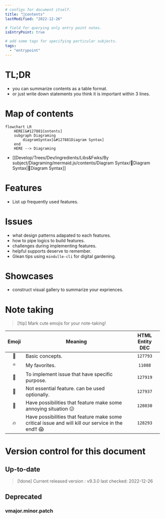 ```yaml
---
# configs for document itself.
title: "🎉contents"
lastModified: "2022-12-26"

# field for querying only entry point notes.
isEntryPoint: true

# add some tags for specifying particular subjects.
tags:
  - "entrypoint"
---
```

# TL;DR
- you can summarize contents as a table format.
- or just write down statements you think it is important within 3 lines.


# Map of contents
```mermaid
flowchart LR
	HERE[&#127881Contents]
	subgraph Diagraming
		diagramSyntax[&#127881Diagram Syntax]	
	end
	HERE --> Diagraming
```
- [[Develop/Trees/Dev/ingredients/Libs&Fwks/By subject/Diagraming/mermaid.js/contents/Diagram Syntax/🎉Diagram Syntax|🎉Diagram Syntax]]

# Features
- List up frequently used features.

# Issues
- what design patterns adapated to each features.
- how to pipe logics to build features.
- challenges during implementing features.
- helpful supports deserve to remember.
- Glean tips using `mindulle-cli` for digital gardening.

# Showcases
- construct visual gallery to summarize your expriences.

# Note taking

> [!tip] Mark cute emojis for your note-taking!

| Emoji | Meaning                                                                                            | HTML Entity DEC |
|:-----:| -------------------------------------------------------------------------------------------------- |:---------------:|
|  🌱   | Basic concepts.                                                                                    |    `127793`     |
|  ⭐   | My favorites.                                                                                      |     `11088`     |
|  🎯   | To implement issue that have specific purpose.                                                     |    `127919`     |
|  🏁   | Not essential feature. can be used optionally.                                                     |    `127937`     |
|  🐞   | Have possibilities that feature make some annoying situation 😕                                    |    `128030`     |
|  🔥   | Have possibilities that feature make some critical issue and will kill our service in the end!! 😱 | `128293`                |

# Version control for this document
## Up-to-date
> [!done] Current released version : v9.3.0
> last checked: 2022-12-26

## Deprecated
### vmajor.minor.patch
